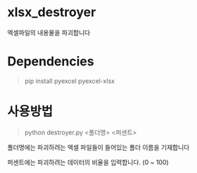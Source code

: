 # xlsx_destroyer
엑셀파일의 내용물을 파괴합니다

# Dependencies
> pip install pyexcel pyexcel-xlsx

# 사용방법
> python destroyer.py <폴더명> <퍼센트>

폴더명에는 파괴하려는 엑셀 파일들이 들어있는 폴더 이름을 기재합니다

퍼센트에는 파괴하려는 데이터의 비율을 입력합니다. (0 ~ 100)

